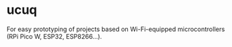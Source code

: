 # ucuq
For easy prototyping of projects based on Wi-Fi-equipped microcontrollers (RPi Pico W, ESP32, ESP8266...).
